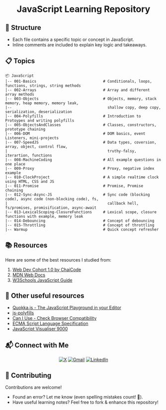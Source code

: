 <h1 align="center">JavaScript Learning Repository</h1>

## 📂 Structure
- Each file contains a specific topic or concept in JavaScript.
- Inline comments are included to explain key logic and takeaways.

## 📋 Topics 

```
📦 JavaScript  
│-- 001-Basics                              # Conditionals, loops, functions, strings, string methods  
│-- 002-Arrays                              # Array and different array methods  
│-- 003-Objects                             # Objects, memory, stack memory, heap memory, memory leak,
|--                                           shallow copy, deep copy, serialization, deserialization
│-- 004-Polyfills                           # Introduction to Protoypes and writing polyfills  
│-- 005-ObjectsAndClasses                   # Classes, constructors, prototype chaining
│-- 006-DOM                                 # DOM basics, event Listeners, mini-projects
|-- 007-SpeedJS                             # Data types, coversion, array, object, control flow,
|                                             truthy-falsy, iterartion, functions
|-- 008-MachineCoding                       # All example questions in one place
|-- 009-Proxy                               # Proxy, negative index example
|-- 010-ClockProject                        # A simple realtime clock using HTML, CSS and JS
|-- 011-Promise                             # Promise, Promise chaining
|-- 012-Sync-Async-JS                       # Sync code (blocking code), async code (non-blocking code), fs,
|                                             callback hell, fs/promises, promisification, async-await
|-- 013-LexicalScoping-ClosureFunctions     # Lexical scope, closure functions with example, memory leak
|-- 014-Debouncing                          # Concept of debouncing
|-- 015-Throttling                          # Concept of throttling
|-- Warmup                                  # Quick concept refresher
```

## 📚 Resources
Here are some of the best resources I studied from: 

1. [Web Dev Cohort 1.0 by ChaiCode](https://courses.chaicode.com/learn/batch/about?bundleId=214297)
2. [MDN Web Docs](https://developer.mozilla.org/en-US/docs/Web/JavaScript)
3. [W3Schools JavaScript Guide](https://www.w3schools.com/js/default.asp)

## 🔗 Other useful resources
- [Quokka.js - The JavaScript Playground in your Editor](https://quokkajs.com/)
- [js-polyfills](https://cdnjs.cloudflare.com/ajax/libs/js-polyfills/0.1.43/polyfill.js)
- [Can I Use - Check Browser Compatibility](https://caniuse.com/)
- [ECMA Script Language Specification](https://tc39.es/ecma262/)
- [JavaScript Visualiser 9000](https://www.jsv9000.app/)

## 📬 Connect with Me  
  
<div align="center">

[![X](https://img.shields.io/badge/X-%23000000.svg?logo=X&logoColor=white)](https://twitter.com/VishalKapgate)
[![Gmail](https://img.shields.io/badge/Gmail-D14836?logo=gmail&logoColor=white)](mailto:vishaldk26@gmail.com)
[![LinkedIn](https://custom-icon-badges.demolab.com/badge/LinkedIn-0A66C2?logo=linkedin-white&logoColor=fff)](https://linkedin.com/in/vishalkapgate)

</div>

## 🤝 Contributing
Contributions are welcome!  

- Found an error? Let me know (even spelling mistakes count! 📝).  
- Have useful learning notes? Feel free to fork & enhance this repository!
